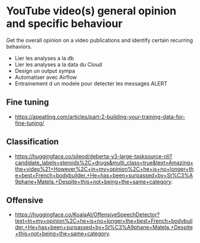 # YouTube video(s) general opinion and specific behaviour 
Get the overall opinion on a video publications and identify certain recurring behaviors.

- Lier les analyses a la db
- Lier les analyses a la data du Cloud
- Design un output sympa
- Automatiser avec Airflow
- Entrainement d un modele pour detecter les messages ALERT

## Fine tuning 

- https://apeatling.com/articles/part-2-building-your-training-data-for-fine-tuning/




## Classification 
- https://huggingface.co/sileod/deberta-v3-large-tasksource-nli?candidate_labels=steroids%2C+drugs&multi_class=true&text=Amazing+the+video%21+However%2C+in+my+opinion%2C+he+is+no+longer+the+best+French+bodybuilder.+He+has+been+surpassed+by+St%C3%A9phane+Matela.+Despite+this+not+being+the+same+category.

## Offensive
- https://huggingface.co/KoalaAI/OffensiveSpeechDetector?text=In+my+opinion%2C+he+is+no+longer+the+best+French+bodybuilder.+He+has+been+surpassed+by+St%C3%A9phane+Matela.+Despite+this+not+being+the+same+category.

